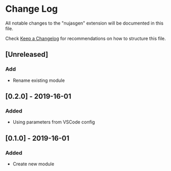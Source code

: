 # Change Log
All notable changes to the "nujasgen" extension will be documented in this file.

Check [Keep a Changelog](http://keepachangelog.com/) for recommendations on how to structure this file.

## [Unreleased]
### Add
- Rename existing module

## [0.2.0] - 2019-16-01
### Added
- Using parameters from VSCode config

## [0.1.0] - 2019-16-01
### Added
- Create new module
